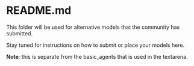 # README.md
This folder will be used for alternative models that the community has submitted. 

Stay tuned for instructions on how to submit or place your models here. 

**Note**: this is separate from the basic_agents that is used in the textarena. 